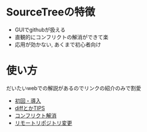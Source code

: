# SourceTreeの特徴
- GUIでgithubが扱える  
- 直観的にコンフリクトの解消ができて楽  
- 応用が効かない, あくまで初心者向け  


# 使い方
だいたいwebでの解説があるのでリンクの紹介のみで割愛  

- [初回・導入](https://ics.media/entry/15195/)  
- [diffとかTIPS](https://ics.media/entry/1365/)  
- [コンフリクト解消](https://qiita.com/maztak/items/d9ed91572b8cd333e9a8)  
- [リモートリポジトリ変更](https://qiita.com/arakaji/items/f20623b4724563892b76)  